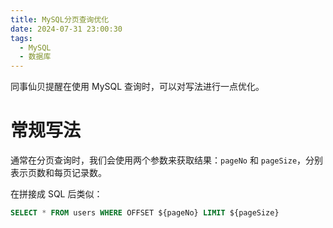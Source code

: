 ```yaml
---
title: MySQL分页查询优化
date: 2024-07-31 23:00:30
tags:
  - MySQL
  - 数据库
---
```

同事仙贝提醒在使用 MySQL 查询时，可以对写法进行一点优化。

# 常规写法

通常在分页查询时，我们会使用两个参数来获取结果：`pageNo` 和 `pageSize`，分别表示页数和每页记录数。

在拼接成 SQL 后类似：

```sql
SELECT * FROM users WHERE OFFSET ${pageNo} LIMIT ${pageSize}
```

